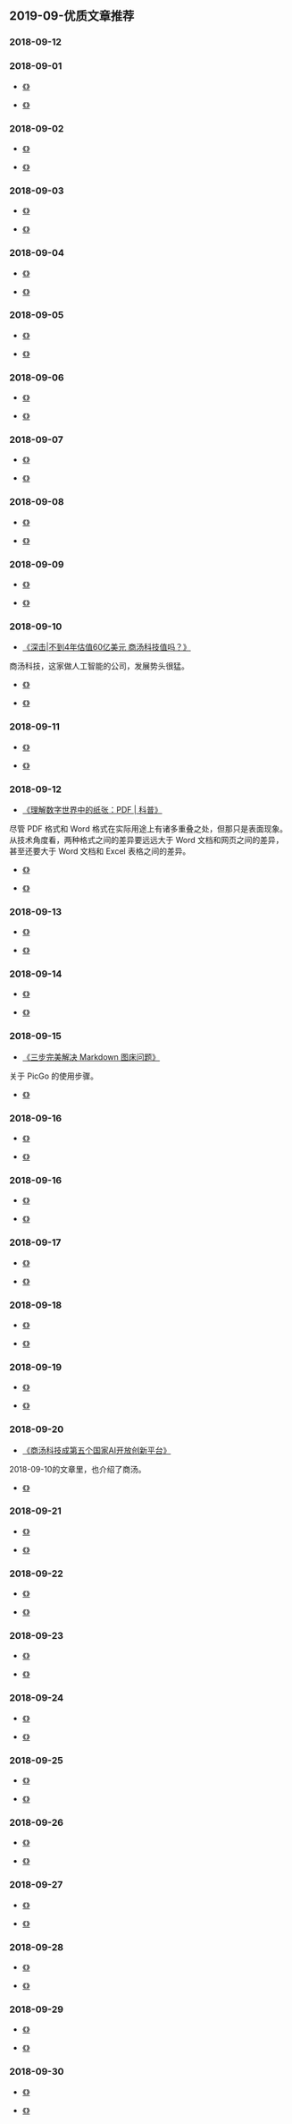 

## 2019-09-优质文章推荐

### 2018-09-12



### 2018-09-01

- [《》]()

- [《》]()


### 2018-09-02

- [《》]()

- [《》]()

### 2018-09-03

- [《》]()

- [《》]()

### 2018-09-04

- [《》]()

- [《》]()


### 2018-09-05

- [《》]()

- [《》]()


### 2018-09-06

- [《》]()

- [《》]()



### 2018-09-07

- [《》]()

- [《》]()


### 2018-09-08

- [《》]()

- [《》]()


### 2018-09-09

- [《》]()

- [《》]()



### 2018-09-10

- [《深击|不到4年估值60亿美元 商汤科技值吗？》](https://tech.sina.com.cn/i/2018-09-10/doc-ihivtsym0268129.shtml)

商汤科技，这家做人工智能的公司，发展势头很猛。

- [《》]()

- [《》]()


### 2018-09-11

- [《》]()

- [《》]()


### 2018-09-12

- [《理解数字世界中的纸张：PDF | 科普》](https://sspai.com/post/47092)

尽管 PDF 格式和 Word 格式在实际用途上有诸多重叠之处，但那只是表面现象。从技术角度看，两种格式之间的差异要远远大于 Word 文档和网页之间的差异，甚至还要大于 Word 文档和 Excel 表格之间的差异。

- [《》]()

- [《》]()


### 2018-09-13

- [《》]()

- [《》]()

### 2018-09-14

- [《》]()

- [《》]()


### 2018-09-15

- [《三步完美解决 Markdown 图床问题》](https://mp.weixin.qq.com/s/ZQtrlULJ5mNTd8jMCb5yEg)

关于 PicGo 的使用步骤。

- [《》]()


### 2018-09-16

- [《》]()

- [《》]()



### 2018-09-16

- [《》]()

- [《》]()


### 2018-09-17

- [《》]()

- [《》]()


### 2018-09-18

- [《》]()

- [《》]()

### 2018-09-19

- [《》]()

- [《》]()

### 2018-09-20

- [《商汤科技成第五个国家AI开放创新平台》](http://www.bbtnews.com.cn/2018/0920/267000.shtml)

2018-09-10的文章里，也介绍了商汤。

- [《》]()


### 2018-09-21

- [《》]()

- [《》]()


### 2018-09-22

- [《》]()

- [《》]()


### 2018-09-23

- [《》]()

- [《》]()


### 2018-09-24

- [《》]()

- [《》]()


### 2018-09-25

- [《》]()

- [《》]()


### 2018-09-26

- [《》]()

- [《》]()


### 2018-09-27

- [《》]()

- [《》]()


### 2018-09-28

- [《》]()

- [《》]()


### 2018-09-29

- [《》]()

- [《》]()


### 2018-09-30

- [《》]()

- [《》]()






